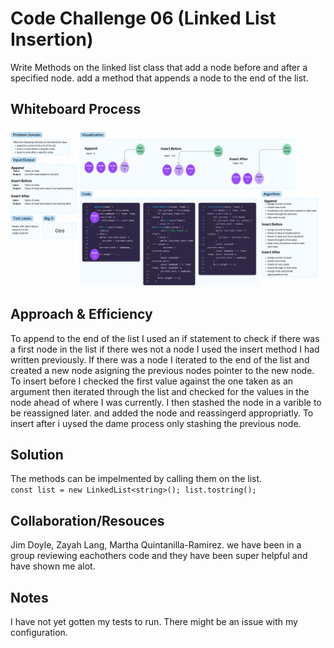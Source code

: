 # Code Challenge 06 (Linked List Insertion)

Write Methods on the linked list class that add a node before and after a specified node. add a method that appends a node to the end of the list.  

## Whiteboard Process

![whiteboard](../code-challenges/assets/CC06Whiteboard.png)

## Approach & Efficiency

To append to the end of the list I used an if statement to check if there was a first node in the list if there wes not a node I used the insert method I had written previously. If there was a node I iterated to the end of the list and created a new node asigning the previous nodes pointer to the new node. To insert before I  checked the first value against the one taken as an argument then iterated through the list and checked for the values in the node ahead of where I was currently. I then stashed the node in a varible to be reassigned later. and added the node and reassingerd appropriatly. To insert after i uysed the dame process only stashing the previous node.  

## Solution

The methods can be impelmented by calling them on the list.  
`const list = new LinkedList<string>();
list.tostring();`

## Collaboration/Resouces

Jim Doyle, Zayah Lang, Martha Quintanilla-Ramirez.
we have been in a group reviewing eachothers code and they have been super helpful and have shown me alot.

## Notes

I have not yet gotten my tests to run. There might be an issue with my configuration.

